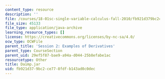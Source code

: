 ```yaml
---
content_type: resource
description: ''
file: /courses/18-01sc-single-variable-calculus-fall-2010/fb921d379bc2ce778fdfb143ad0c0dec_Daimp.jar
file_size: 45133
file_type: application/java-archive
learning_resource_types: []
license: https://creativecommons.org/licenses/by-nc-sa/4.0/
ocw_type: OCWFile
parent_title: 'Session 2: Examples of Derivatives'
parent_type: CourseSection
parent_uid: 29ef5f87-bae9-a94a-d044-25b8efabe1ac
resourcetype: Other
title: Daimp.jar
uid: fb921d37-9bc2-ce77-8fdf-b143ad0c0dec
---
```

